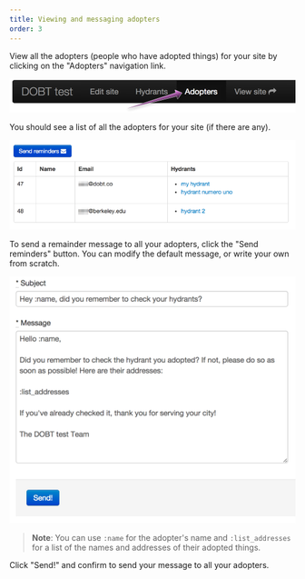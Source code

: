 ```yaml
---
title: Viewing and messaging adopters
order: 3
---
```


View all the adopters (people who have adopted things) for your site by clicking on the "Adopters" navigation link.

![adopters link](../images/adopters_link.png)

You should see a list of all the adopters for your site (if there are any).

![adopters](../images/adopters.png)

To send a remainder message to all your adopters, click the "Send reminders" button. You can modify the default message, or write your own from scratch.

![reminders](../images/reminders.png)

> **Note**: You can use `:name` for the adopter's name and `:list_addresses` for a list of the names and addresses of their adopted things.

Click "Send!" and confirm to send your message to all your adopters.
